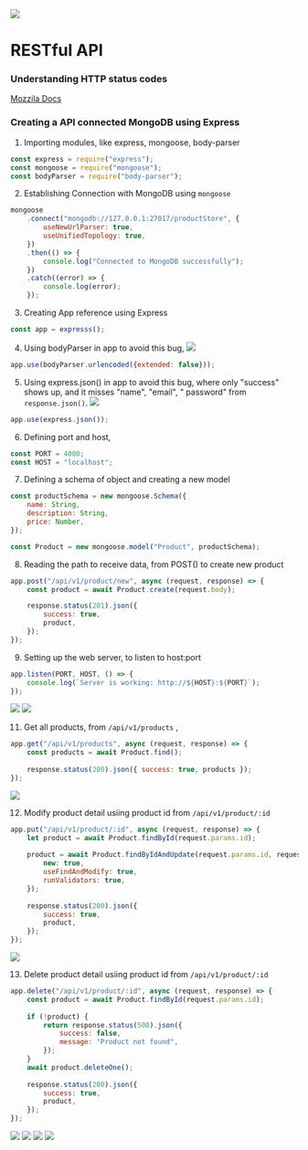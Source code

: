 ![](./images/banner.jpg)

# RESTful API


### Understanding HTTP status codes

[Mozzila Docs](https://developer.mozilla.org/en-US/docs/Web/HTTP/Status)

### Creating a API connected MongoDB using Express

1. Importing modules, like express, mongoose, body-parser

```javascript
const express = require("express");
const mongoose = require("mongoose");
const bodyParser = require("body-parser");
```

2. Establishing Connection with MongoDB using `mongoose`

```javascript
mongoose
    .connect("mongodb://127.0.0.1:27017/productStore", {
        useNewUrlParser: true,
        useUnifiedTopology: true,
    })
    .then(() => {
        console.log("Connected to MongoDB successfully");
    })
    .catch((error) => {
        console.log(error);
    });
```

3. Creating App reference using Express

```javascript
const app = expresss();
```

4. Using bodyParser in app to avoid this bug,
   ![](../01-express-basics/images/undefined.png)

```javascript
app.use(bodyParser.urlencoded({extended: false}));
```

5. Using express.json() in app to avoid this bug, where only "success" shows up, and it misses "name", "email", "
   password" from `response.json()`.
   ![](../01-express-basics/images/apiPost.png)

```javascript
app.use(express.json());
```

6. Defining port and host,

```javascript
const PORT = 4000;
const HOST = "localhost";
```

7. Defining a schema of object and creating a new model

```javascript
const productSchema = new mongoose.Schema({
    name: String,
    description: String,
    price: Number,
});

const Product = new mongoose.model("Product", productSchema);
```

8. Reading the path to receive data, from POST() to create new product

```javascript
app.post("/api/v1/product/new", async (request, response) => {
    const product = await Product.create(request.body);

    response.status(201).json({
        success: true,
        product,
    });
});
```

9. Setting up the web server, to listen to host:port

```javascript
app.listen(PORT, HOST, () => {  
	console.log(`Server is working: http://${HOST}:${PORT}`);  
});
```

![](./images/newProductPostman.png)
![](./images/newProductMongo.png)

11. Get all products, from `/api/v1/products` , 
```javascript
app.get("/api/v1/products", async (request, response) => {  
	const products = await Product.find();  
	  
	response.status(200).json({ success: true, products });  
});
```

![](./images/getProducts.png)

12. Modify product detail usiing product id from `/api/v1/product/:id`
```javascript
app.put("/api/v1/product/:id", async (request, response) => {  
	let product = await Product.findById(request.params.id);  
	  
	product = await Product.findByIdAndUpdate(request.params.id, request.body, {  
		new: true,  
		useFindAndModify: true,  
		runValidators: true,  
	});  
	  
	response.status(200).json({  
		success: true,  
		product,  
	});  
});
```
![](./images/editProductPostman.png)

13. Delete product detail usiing product id from `/api/v1/product/:id`
```javascript
app.delete("/api/v1/product/:id", async (request, response) => {  
	const product = await Product.findById(request.params.id);  
	  
	if (!product) {  
		return response.status(500).json({  
			success: false,  
			message: "Product not found",  
		});  
	}  
	await product.deleteOne();  
	  
	response.status(200).json({  
		success: true,  
		product,  
	});  
});
```

![](./images/allProductsBeforeDelete.png)
![](./images/deleteProduct.png)
![](./images/allProductsAfterDelete.png)
![](./images/finalMongo.png)